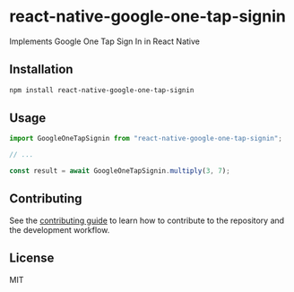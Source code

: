 # react-native-google-one-tap-signin

Implements Google One Tap Sign In in React Native

## Installation

```sh
npm install react-native-google-one-tap-signin
```

## Usage

```js
import GoogleOneTapSignin from "react-native-google-one-tap-signin";

// ...

const result = await GoogleOneTapSignin.multiply(3, 7);
```

## Contributing

See the [contributing guide](CONTRIBUTING.md) to learn how to contribute to the repository and the development workflow.

## License

MIT
